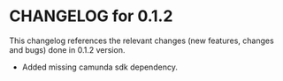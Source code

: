 # CHANGELOG for 0.1.2

This changelog references the relevant changes (new features, changes and bugs) done in 0.1.2 version.

  * Added missing camunda sdk dependency.

